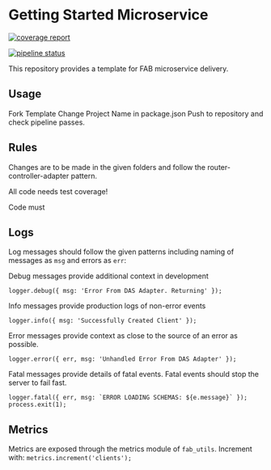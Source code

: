 # Getting Started Microservice
[![coverage report](https://spokedev.githost.io/fab/getting-started-microservice/badges/develop/coverage.svg)](https://spokedev.githost.io/fab/getting-started-microservice/commits/develop)

[![pipeline status](https://spokedev.githost.io/fab/getting-started-microservice/badges/develop/pipeline.svg)](https://spokedev.githost.io/fab/getting-started-microservice/commits/develop)

This repository provides a template for FAB microservice delivery.


## Usage

Fork Template
Change Project Name in package.json
Push to repository and check pipeline passes. 


## Rules

Changes are to be made in the given folders and follow the router-controller-adapter pattern.

All code needs test coverage!

Code must 

## Logs

Log messages should follow the given patterns including naming of messages as `msg` and errors as `err`:

Debug messages provide additional context in development
```
logger.debug({ msg: 'Error From DAS Adapter. Returning' });
```

Info messages provide production logs of non-error events
```
logger.info({ msg: 'Successfully Created Client' });    
```

Error messages provide context as close to the source of an error as possible.
```
logger.error({ err, msg: 'Unhandled Error From DAS Adapter' });
```

Fatal messages provide details of fatal events. Fatal events should stop the server to fail fast.
```
logger.fatal({ err, msg: `ERROR LOADING SCHEMAS: ${e.message}` });
process.exit(1);
```


## Metrics

Metrics are exposed through the metrics module of `fab_utils`. Increment with: `metrics.increment('clients');`